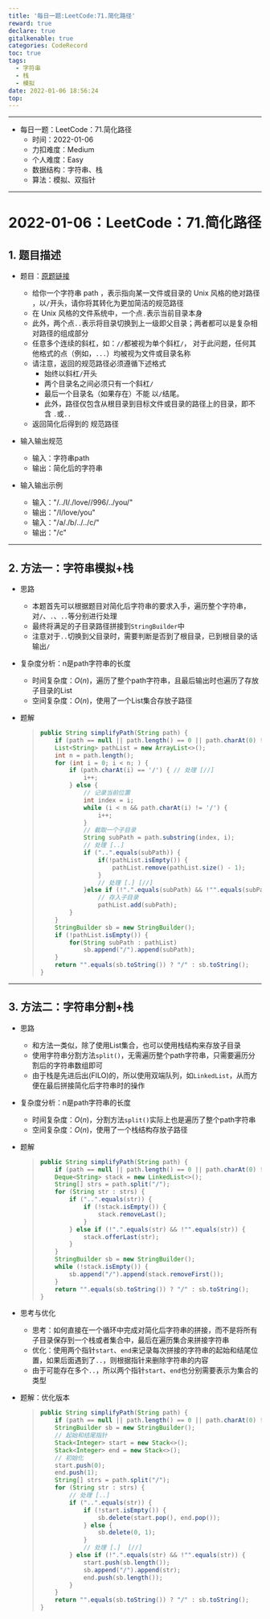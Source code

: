 ```yaml
---
title: '每日一题:LeetCode:71.简化路径'
reward: true
declare: true
gitalkenable: true
categories: CodeRecord
toc: true
tags:
  - 字符串
  - 栈
  - 模拟
date: 2022-01-06 18:56:24
top:
---
```

---

* 每日一题：LeetCode：71.简化路径
  * 时间：2022-01-06
  * 力扣难度：Medium
  * 个人难度：Easy
  * 数据结构：字符串、栈
  * 算法：模拟、双指针


---

<!-- more -->

# 2022-01-06：LeetCode：71.简化路径

## 1. 题目描述

* 题目：[原题链接](https://leetcode-cn.com/problems/simplify-path/)

  * 给你一个字符串 path ，表示指向某一文件或目录的 Unix 风格的绝对路径 ，以`/`开头，请你将其转化为更加简洁的规范路径
  * 在 Unix 风格的文件系统中，一个点`.`表示当前目录本身
  * 此外，两个点`..`表示将目录切换到上一级即父目录；两者都可以是复杂相对路径的组成部分
  * 任意多个连续的斜杠，如：`//`都被视为单个斜杠`/`， 对于此问题，任何其他格式的点（例如，`...`）均被视为文件或目录名称
  * 请注意，返回的规范路径必须遵循下述格式
    * 始终以斜杠`/`开头
    * 两个目录名之间必须只有一个斜杠`/`
    * 最后一个目录名（如果存在）不能 以`/`结尾。
    * 此外，路径仅包含从根目录到目标文件或目录的路径上的目录，即不含 `.`或`..`
  * 返回简化后得到的 规范路径

* 输入输出规范

  * 输入：字符串path
  * 输出：简化后的字符串

* 输入输出示例

  * 输入："/../I/./love//996/../you/"
  * 输出："/I/love/you"
  * 输入："/a/./b/../../c/"
  * 输出："/c"
  

---

## 2. 方法一：字符串模拟+栈

* 思路

  * 本题首先可以根据题目对简化后字符串的要求入手，遍历整个字符串，对`/`、`.`、`..`等分别进行处理
  * 最终将满足的子目录路径拼接到`StringBuilder`中
  * 注意对于`..`切换到父目录时，需要判断是否到了根目录，已到根目录的话输出`/`
  
* 复杂度分析：n是path字符串的长度

  * 时间复杂度：$O(n)$，遍历了整个path字符串，且最后输出时也遍历了存放子目录的List
  * 空间复杂度：$O(n)$，使用了一个List集合存放子路径

* 题解

  > ```java
  > public String simplifyPath(String path) {
  >     if (path == null || path.length() == 0 || path.charAt(0) != '/') return null;
  >     List<String> pathList = new ArrayList<>();
  >     int n = path.length();
  >     for (int i = 0; i < n; ) {
  >         if (path.charAt(i) == '/') { // 处理 [//]
  >             i++; 
  >         } else {
  >             // 记录当前位置
  >             int index = i;
  >             while (i < n && path.charAt(i) != '/') {
  >                 i++;
  >             }
  >             // 截取一个子目录
  >             String subPath = path.substring(index, i);
  >             // 处理 [..]
  >             if ("..".equals(subPath)) {
  >                 if(!pathList.isEmpty()) {
  >                     pathList.remove(pathList.size() - 1);
  >                 }
  >                 // 处理 [.] [//]
  >             }else if (!".".equals(subPath) && !"".equals(subPath))
  >                 // 存入子目录
  >                 pathList.add(subPath);
  >         }
  >     }
  >     StringBuilder sb = new StringBuilder();
  >     if (!pathList.isEmpty()) {
  >         for(String subPath : pathList)
  >             sb.append("/").append(subPath);
  >     }
  >     return "".equals(sb.toString()) ? "/" : sb.toString();
  > }
  > ```

---

## 3. 方法二：字符串分割+栈

* 思路

  * 和方法一类似，除了使用List集合，也可以使用栈结构来存放子目录
  * 使用字符串分割方法`split()`，无需遍历整个path字符串，只需要遍历分割后的字符串数组即可
  * 由于栈是先进后出(FILO)的，所以使用双端队列，如`LinkedList`，从而方便在最后拼接简化后字符串时的操作
  
* 复杂度分析：n是path字符串的长度

  * 时间复杂度：$O(n)$，分割方法`split()`实际上也是遍历了整个path字符串
  * 空间复杂度：$O(n)$，使用了一个栈结构存放子路径

* 题解

  > ```java
  > public String simplifyPath(String path) {
  >     if (path == null || path.length() == 0 || path.charAt(0) != '/') return null;
  >     Deque<String> stack = new LinkedList<>();
  >     String[] strs = path.split("/");
  >     for (String str : strs) {
  >         if ("..".equals(str)) {
  >             if (!stack.isEmpty()) {
  >                 stack.removeLast();
  >             }
  >         } else if (!".".equals(str) && !"".equals(str)) {
  >             stack.offerLast(str);
  >         }
  >     }
  >     StringBuilder sb = new StringBuilder();
  >     while (!stack.isEmpty()) {
  >         sb.append("/").append(stack.removeFirst());
  >     }
  >     return "".equals(sb.toString()) ? "/" : sb.toString();
  > }
  > ```

* 思考与优化

  * 思考：如何直接在一个循环中完成对简化后字符串的拼接，而不是将所有子目录保存到一个栈或者集合中，最后在遍历集合来拼接字符串
  * 优化：使用两个指针`start`、`end`来记录每次拼接的字符串的起始和结尾位置，如果后面遇到了`..`，则根据指针来删除字符串的内容
  * 由于可能存在多个`..`，所以两个指针`start`、`end`也分别需要表示为集合的类型

* 题解：优化版本

  > ```java
  > public String simplifyPath(String path) {
  >     if (path == null || path.length() == 0 || path.charAt(0) != '/') return null;
  >     StringBuilder sb = new StringBuilder();
  >     // 起始和结尾指针
  >     Stack<Integer> start = new Stack<>();
  >     Stack<Integer> end = new Stack<>();
  >     // 初始化
  >     start.push(0);
  >     end.push(1);
  >     String[] strs = path.split("/");
  >     for (String str : strs) {
  >         // 处理 [..]
  >         if ("..".equals(str)) { 
  >             if (!start.isEmpty()) {
  >                 sb.delete(start.pop(), end.pop());
  >             } else {
  >                 sb.delete(0, 1);
  >             }
  >             // 处理 [.]  [//]
  >         } else if (!".".equals(str) && !"".equals(str)) {  
  >             start.push(sb.length());
  >             sb.append("/").append(str);
  >             end.push(sb.length());
  >         }
  >     }
  >     return "".equals(sb.toString()) ? "/" : sb.toString();
  > }
  > ```
